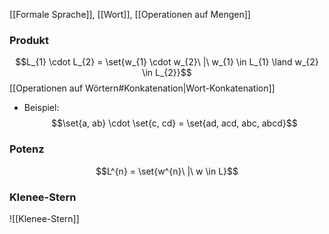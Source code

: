 [[Formale Sprache]], [[Wort]],
[[Operationen auf Mengen]]

### Produkt
$$L_{1} \cdot L_{2} = \set{w_{1} \cdot w_{2}\ |\ w_{1} \in L_{1} \land w_{2} \in L_{2}}$$
[[Operationen auf Wörtern#Konkatenation|Wort-Konkatenation]]

- Beispiel: 
$$\set{a, ab} \cdot \set{c, cd} = \set{ad, acd, abc, abcd}$$


### Potenz
$$L^{n} = \set{w^{n}\ |\ w \in L}$$
### Klenee-Stern
![[Klenee-Stern]]

